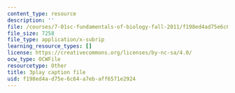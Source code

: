 ```yaml
---
content_type: resource
description: ''
file: /courses/7-01sc-fundamentals-of-biology-fall-2011/f198ed4ad75e6c64a7ebaff6571e2924_nCBTC3-xsLM.srt
file_size: 7258
file_type: application/x-subrip
learning_resource_types: []
license: https://creativecommons.org/licenses/by-nc-sa/4.0/
ocw_type: OCWFile
resourcetype: Other
title: 3play caption file
uid: f198ed4a-d75e-6c64-a7eb-aff6571e2924
---
```

